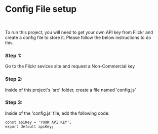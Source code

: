<h1>Config File setup</h1><br>
<p>To run this project, you will need to get your own API key from Flickr and create a config file to store it. Please follow the below instructions to do this.</p>
<h3>Step 1:</h3><p>Go to the Flickr sevices site and request a Non-Commercial key</p>
<h3>Step 2:</h3><p>Inside of this project's 'src' folder, create a file named 'config.js'</p>
<h3>Step 3:</h3><p>Inside of the 'config.js' file, add the following code:</p>
<code>const apiKey = 'YOUR API KEY'; </code>
<br>
<code>export default apiKey;</code>
